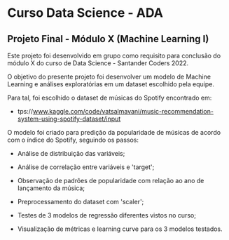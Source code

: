 # Curso Data Science - ADA

## Projeto Final - Módulo X (Machine Learning I)

Este projeto foi desenvolvido em grupo como requisito para conclusão do módulo X do curso de Data Science - Santander Coders 2022.

O objetivo do presente projeto foi desenvolver um modelo de Machine Learning e análises exploratórias em um dataset escolhido pela equipe.

Para tal, foi escolhido o dataset de músicas do Spotify encontrado em:
- tps://www.kaggle.com/code/vatsalmavani/music-recommendation-system-using-spotify-dataset/input 

O modelo foi criado para predição da popularidade de músicas de acordo com o índice do Spotify, seguindo os passos:
- Análise de distribuição das variáveis;
- Análise de correlação entre variáveis e 'target';
- Observação de padrões de popularidade com relação ao ano de lançamento da música;

- Preprocessamento do dataset com 'scaler';
- Testes de 3 modelos de regressão diferentes vistos no curso;
- Visualização de métricas e learning curve para os 3 modelos testados.